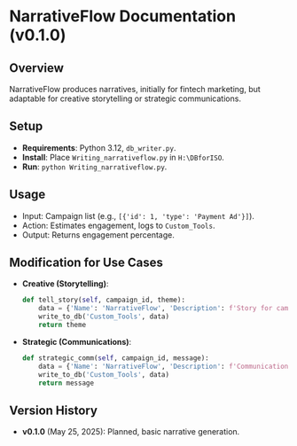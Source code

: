 # NarrativeFlow Documentation (v0.1.0)

## Overview
NarrativeFlow produces narratives, initially for fintech marketing, but adaptable for creative storytelling or strategic communications.

## Setup
- **Requirements**: Python 3.12, `db_writer.py`.
- **Install**: Place `Writing_narrativeflow.py` in `H:\DBforISO`.
- **Run**: `python Writing_narrativeflow.py`.

## Usage
- Input: Campaign list (e.g., `[{'id': 1, 'type': 'Payment Ad'}]`).
- Action: Estimates engagement, logs to `Custom_Tools`.
- Output: Returns engagement percentage.

## Modification for Use Cases
- **Creative (Storytelling)**:
  ```python
  def tell_story(self, campaign_id, theme):
      data = {'Name': 'NarrativeFlow', 'Description': f'Story for campaign {campaign_id}: {theme}', 'Status': 'Planned', 'Fintech_Focus': 'Creative', 'Version': 'v0.1.1'}
      write_to_db('Custom_Tools', data)
      return theme
  ```
- **Strategic (Communications)**:
  ```python
  def strategic_comm(self, campaign_id, message):
      data = {'Name': 'NarrativeFlow', 'Description': f'Communication for campaign {campaign_id}: {message}', 'Status': 'Planned', 'Fintech_Focus': 'Strategic', 'Version': 'v0.1.2'}
      write_to_db('Custom_Tools', data)
      return message
  ```

## Version History
- **v0.1.0** (May 25, 2025): Planned, basic narrative generation.